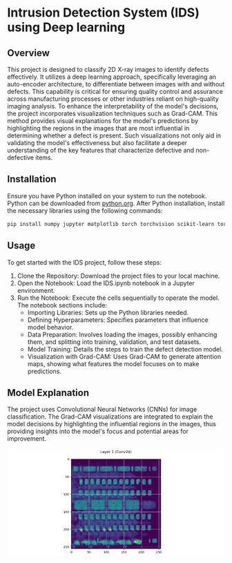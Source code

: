 # Intrusion Detection System (IDS) using Deep learning

## Overview
This project is designed to classify 2D X-ray images to identify defects effectively. It utilizes a deep learning approach, specifically leveraging an auto-encoder architecture, to differentiate between images with and without defects. This capability is critical for ensuring quality control and assurance across manufacturing processes or other industries reliant on high-quality imaging analysis. To enhance the interpretability of the model's decisions, the project incorporates visualization techniques such as Grad-CAM. This method provides visual explanations for the model's predictions by highlighting the regions in the images that are most influential in determining whether a defect is present. Such visualizations not only aid in validating the model's effectiveness but also facilitate a deeper understanding of the key features that characterize defective and non-defective items.

## Installation

Ensure you have Python installed on your system to run the notebook. Python can be downloaded from [python.org](https://www.python.org/). After Python installation, install the necessary libraries using the following commands:

```bash
pip install numpy jupyter matplotlib torch torchvision scikit-learn torchcam
```

##  Usage
To get started with the IDS project, follow these steps:

1. Clone the Repository: Download the project files to your local machine.
2. Open the Notebook: Load the IDS.ipynb notebook in a Jupyter environment.
3. Run the Notebook: Execute the cells sequentially to operate the model. The notebook sections include:
    - Importing Libraries: Sets up the Python libraries needed.
    - Defining Hyperparameters: Specifies parameters that influence model behavior.
    - Data Preparation: Involves loading the images, possibly enhancing them, and splitting into training, validation, and test datasets.
    - Model Training: Details the steps to train the defect detection model.
    - Visualization with Grad-CAM: Uses Grad-CAM to generate attention maps, showing what features the model focuses on to make predictions.

## Model Explanation
The project uses Convolutional Neural Networks (CNNs) for image classification. The Grad-CAM visualizations are integrated to explain the model decisions by highlighting the influential regions in the images, thus providing insights into the model's focus and potential areas for improvement.

<p align="center">
  <img src="heatmap1.png">
</p>
